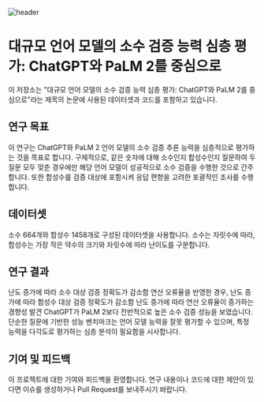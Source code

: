 ![header](https://capsule-render.vercel.app/api?type=transparent&color=white&height=200&section=header&text=HUMANE_LAB&animation=blink&fontSize=50&fontColor=d6ace6)

# 대규모 언어 모델의 소수 검증 능력 심층 평가: ChatGPT와 PaLM 2를 중심으로
이 저장소는 "대규모 언어 모델의 소수 검증 능력 심층 평가: ChatGPT와 PaLM 2를 중심으로"라는 제목의 논문에 사용된 데이터셋과 코드를 포함하고 있습니다.
## 연구 목표

이 연구는 ChatGPT와 PaLM 2 언어 모델의 소수 검증 추론 능력을 심층적으로 평가하는 것을 목표로 합니다. 구체적으로, 같은 숫자에 대해 소수인지 합성수인지 질문하여 두 질문 모두 맞춘 경우에만 해당 언어 모델이 성공적으로 소수 검증을 수행한 것으로 간주합니다. 또한 합성수를 검증 대상에 포함시켜 응답 편향을 고려한 포괄적인 조사를 수행합니다.

## 데이터셋
소수 664개와 합성수 1458개로 구성된 데이터셋을 사용합니다. 소수는 자릿수에 따라, 합성수는 가장 작은 약수의 크기와 자릿수에 따라 난이도를 구분합니다.

## 연구 결과
난도 증가에 따라 소수 대상 검증 정확도가 감소함
연산 오류율을 반영한 경우, 난도 증가에 따라 합성수 대상 검증 정확도가 감소함
난도 증가에 따라 연산 오류율이 증가하는 경향성 발견
ChatGPT가 PaLM 2보다 전반적으로 높은 소수 검증 성능을 보였습니다. 단순한 질문에 기반한 성능 벤치마크는 언어 모델 능력을 잘못 평가할 수 있으며, 특정 능력을 다각도로 평가하는 심층 분석이 필요함을 시사합니다.

## 기여 및 피드백
이 프로젝트에 대한 기여와 피드백을 환영합니다. 연구 내용이나 코드에 대한 제안이 있다면 이슈를 생성하거나 Pull Request를 보내주시기 바랍니다.
